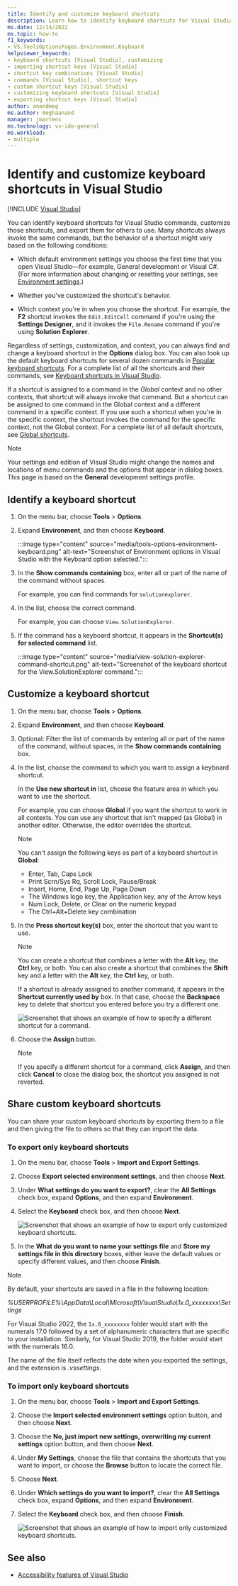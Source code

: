```yaml
---
title: Identify and customize keyboard shortcuts
description: Learn how to identify keyboard shortcuts for Visual Studio commands, customize those shortcuts, and export them for others to use.
ms.date: 12/14/2022
ms.topic: how-to
f1_keywords:
- VS.ToolsOptionsPages.Environment.Keyboard
helpviewer_keywords:
- keyboard shortcuts [Visual Studio], customizing
- importing shortcut keys [Visual Studio]
- shortcut key combinations [Visual Studio]
- commands [Visual Studio], shortcut keys
- custom shortcut keys [Visual Studio]
- customizing keyboard shortcuts [Visual Studio]
- exporting shortcut keys [Visual Studio]
author: anandmeg
ms.author: meghaanand
manager: jmartens
ms.technology: vs-ide-general
ms.workload:
- multiple
---
```

# Identify and customize keyboard shortcuts in Visual Studio

 [!INCLUDE [Visual Studio](~/includes/applies-to-version/vs-windows-only.md)]

You can identify keyboard shortcuts for Visual Studio commands, customize those shortcuts, and export them for others to use. Many shortcuts always invoke the same commands, but the behavior of a shortcut might vary based on the following conditions:

- Which default environment settings you choose the first time that you open Visual Studio&mdash;for example, General development or Visual C#. (For more information about changing or resetting your settings, see [Environment settings](environment-settings.md).)

- Whether you've customized the shortcut's behavior.

- Which context you're in when you choose the shortcut. For example, the **F2** shortcut invokes the `Edit.EditCell` command if you're using the **Settings Designer**, and it invokes the `File.Rename` command if you're using **Solution Explorer**.

Regardless of settings, customization, and context, you can always find and change a keyboard shortcut in the **Options** dialog box. You can also look up the default keyboard shortcuts for several dozen commands in [Popular keyboard shortcuts](default-keyboard-shortcuts-in-visual-studio.md#popular-keyboard-shortcuts-for-visual-studio). For a complete list of all the shortcuts and their commands, see [Keyboard shortcuts in Visual Studio](default-keyboard-shortcuts-in-visual-studio.md).

If a shortcut is assigned to a command in the *Global* context and no other contexts, that shortcut will always invoke that command. But a shortcut can be assigned to one command in the Global context and a different command in a specific context. If you use such a shortcut when you're in the specific context, the shortcut invokes the command for the specific context, not the Global context. For a complete list of all default shortcuts, see [Global shortcuts](default-keyboard-shortcuts-in-visual-studio.md#global-shortcuts).

> [!NOTE]
> Your settings and edition of Visual Studio might change the names and locations of menu commands and the options that appear in dialog boxes. This page is based on the **General** development settings profile.

## Identify a keyboard shortcut

1. On the menu bar, choose **Tools** > **Options**.

2. Expand **Environment**, and then choose **Keyboard**.

    :::image type="content" source="media/tools-options-environment-keyboard.png" alt-text="Screenshot of Environment options in Visual Studio with the Keyboard option selected.":::

3. In the **Show commands containing** box, enter all or part of the name of the command without spaces.

   For example, you can find commands for `solutionexplorer`.

4. In the list, choose the correct command.

    For example, you can choose `View.SolutionExplorer`.

5. If the command has a keyboard shortcut, it appears in the **Shortcut(s) for selected command** list.

    :::image type="content" source="media/view-solution-explorer-command-shortcut.png" alt-text="Screenshot of the keyboard shortcut for the View.SolutionExplorer command.":::

## Customize a keyboard shortcut

1. On the menu bar, choose **Tools** > **Options**.

2. Expand **Environment**, and then choose **Keyboard**.

3. Optional: Filter the list of commands by entering all or part of the name of the command, without spaces, in the **Show commands containing** box.

4. In the list, choose the command to which you want to assign a keyboard shortcut.

   In the **Use new shortcut in** list, choose the feature area in which you want to use the shortcut.

   For example, you can choose **Global** if you want the shortcut to work in all contexts. You can use any shortcut that isn't mapped (as Global) in another editor. Otherwise, the editor overrides the shortcut.

   > [!NOTE]
   > You can't assign the following keys as part of a keyboard shortcut in **Global**:
   >
   > - Enter, Tab, Caps Lock
   > - Print Scrn/Sys Rq, Scroll Lock, Pause/Break
   > - Insert, Home, End, Page Up, Page Down
   > - The Windows logo key, the Application key, any of the Arrow keys
   > - Num Lock, Delete, or Clear on the numeric keypad
   > - The Ctrl+Alt+Delete key combination

6. In the **Press shortcut key(s)** box, enter the shortcut that you want to use.

    > [!NOTE]
    > You can create a shortcut that combines a letter with the **Alt** key, the **Ctrl** key, or both. You can also create a shortcut that combines the **Shift** key and a letter with the **Alt** key, the **Ctrl** key, or both.

     If a shortcut is already assigned to another command, it appears in the **Shortcut currently used by** box. In that case, choose the **Backspace** key to delete that shortcut you entered before you try a different one.

    ![Screenshot that shows an example of how to specify a different shortcut for a command.](../ide/media/reassign-shortcut.png)

7. Choose the **Assign** button.

    > [!NOTE]
    > If you specify a different shortcut for a command, click **Assign**, and then click **Cancel** to close the dialog box, the shortcut you assigned is not reverted.

## Share custom keyboard shortcuts

You can share your custom keyboard shortcuts by exporting them to a file and then giving the file to others so that they can import the data.

### To export only keyboard shortcuts

1. On the menu bar, choose **Tools** > **Import and Export Settings**.

2. Choose **Export selected environment settings**, and then choose **Next**.

3. Under **What settings do you want to export?**, clear the **All Settings** check box, expand **Options**, and then expand **Environment**.

4. Select the **Keyboard** check box, and then choose **Next**.

   ![Screenshot that shows an example of how to export only customized keyboard shortcuts.](../ide/media/export-shortcuts.png)

5. In the **What do you want to name your settings file** and **Store my settings file in this directory** boxes, either leave the default values or specify different values, and then choose **Finish**.

> [!NOTE]
> By default, your shortcuts are saved in a file in the following location:
>
> *%USERPROFILE%\AppData\Local\Microsoft\VisualStudio\1x.0_xxxxxxxx\Settings*
>
> For Visual Studio 2022, the `1x.0_xxxxxxxx` folder would start with the numerals 17.0 followed by a set of alphanumeric characters that are specific to your installation. Similarly, for Visual Studio 2019, the folder would start with the numerals 16.0.
>
> The name of the file itself reflects the date when you exported the settings, and the extension is *.vssettings*.

### To import only keyboard shortcuts

1. On the menu bar, choose **Tools** > **Import and Export Settings**.

2. Choose the **Import selected environment settings** option button, and then choose **Next**.

3. Choose the **No, just import new settings, overwriting my current settings** option button, and then choose **Next**.

4. Under **My Settings**, choose the file that contains the shortcuts that you want to import, or choose the **Browse** button to locate the correct file.

5. Choose **Next**.

6. Under **Which settings do you want to import?**, clear the **All Settings** check box, expand **Options**, and then expand **Environment**.

7. Select the **Keyboard** check box, and then choose **Finish**.

   ![Screenshot that shows an example of how to import only customized keyboard shortcuts.](../ide/media/import-shortcuts.png)

## See also

- [Accessibility features of Visual Studio](../ide/reference/accessibility-features-of-visual-studio.md)
